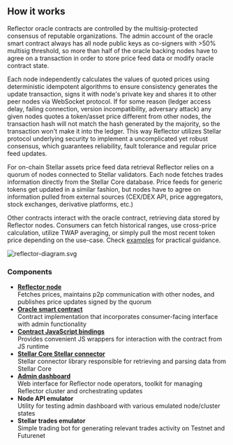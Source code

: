 ## How it works

Reflector oracle contracts are controlled by the multisig-protected consensus of reputable organizations.
The admin account of the oracle smart contract always has all node public keys as co-signers with >50% multisig threshold,
so more than half of the oracle backing nodes have to agree on a transaction in order to store price feed data or modify
oracle contract state.

Each node independently calculates the values of quoted prices using deterministic idempotent algorithms to ensure consistency
generates the update transaction, signs it with node's private key and shares it to other peer nodes via WebSocket protocol.
If for some reason (ledger access delay, failing connection, version incompatibility, adversary attack) any given nodes quotes a
token/asset price different from other nodes, the transaction hash will not match the hash generated by the majority, so the
transaction won't make it into the ledger. This way Reflector utilizes Stellar protocol underlying security to implement a
uncomplicated yet robust consensus, which guarantees reliability, fault tolerance and regular price feed updates.

For on-chain Stellar assets price feed data retrieval Reflector relies on a quorum of nodes connected to Stellar validators.
Each node fetches trades information directly from the Stellar Core database. Price feeds for generic tokens get updated in a
similar fashion, but nodes have to agree on information pulled from external sources (CEX/DEX API, price aggregators,
stock exchanges, derivative platforms, etc.)

Other contracts interact with the oracle contract, retrieving data stored by Reflector nodes.
Consumers can fetch historical ranges, use cross-price calculation, utilize TWAP averaging, or simply pull the most recent token
price depending on the use-case.
Check [examples](https://github.com/reflector-network/reflector-contract#usage-example) for practical guidance.

![reflector-diagram.svg](reflector-diagram.svg)

### Components

- **[Reflector node](https://github.com/reflector-network/reflector-node)**  
  Fetches prices, maintains p2p communication with other nodes, and publishes price updates signed by the quorum
- **[Oracle smart contract](https://github.com/reflector-network/reflector-contract)**  
  Contract implementation that incorporates consumer-facing interface with admin functionality
- **[Contract JavaScript bindings](https://github.com/reflector-network/oracle-client)**  
  Provides convenient JS wrappers for interaction with the contract from JS runtime  
- **[Stellar Core Stellar connector](https://github.com/reflector-network/reflector-stellar-connector)**  
  Stellar connector library responsible for retrieving and parsing data from Stellar Core
- **[Admin dashboard](https://github.com/reflector-network/admin-dashboard)**  
  Web interface for Reflector node operators, toolkit for managing Reflector cluster and orchestrating updates
- **Node API emulator**  
  Utility for testing admin dashboard with various emulated node/cluster states
- **Stellar trades emulator**  
  Simple trading bot for generating relevant trades activity on Testnet and Futurenet